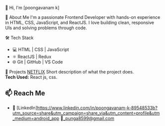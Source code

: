 👋 Hi, I'm [poongavanam k]

🚀 About Me
I'm a passionate Frontend Developer with hands-on experience in HTML, CSS, JavaScript, and ReactJS. I love building clean, responsive UIs and solving problems through code.

🛠️ Tech Stack
- 💻 HTML | CSS | JavaScript
- ⚛️ ReactJS | Redux
- 🌐 Git | GitHub | VS Code

📂 Projects
 [NETFLIX](https://github.com/poongavanamk/Netflix-clone2-poongavanam/tree/main)
Short description of what the project does.  
**Tech Used:** React js, css. 

## 📫 Reach Me
- 🔗 [LinkedIn]https://www.linkedin.com/in/poongavanam-k-89548533b?utm_source=share&utm_campaign=share_via&utm_content=profile&utm_medium=android_app
📧_punga8599@gmail.com